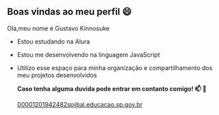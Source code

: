 ## Boas vindas ao meu perfil 😄

<!--
**GustavoKinnosuke/GustavoKinnosuke** is a ✨ _special_ ✨ repository because its `README.md` (this file) appears on your GitHub profile.

Here are some ideas to get you started:

- 🔭 I’m currently working on ...
- 🌱 I’m currently learning ...
- 👯 I’m looking to collaborate on ...
- 🤔 I’m looking for help with ...
- 💬 Ask me about ...
- 📫 How to reach me: ...
- 😄 Pronouns: ...
- ⚡ Fun fact: ...
-->
 Ola,meu nome é Gustavo Kinnosuke 

- Estou estudando na Alura

- Estou me desenvolvendo na linguagem JavaScript

- Utilizo esse espaço para minha organização e compartilhamento dos meu projetos desenvolvidos

  **Caso tenha alguma duvida pode entrar em contanto comigo! 📫 💬**

  00001201942482sp@al.educacao.sp.gov.br
